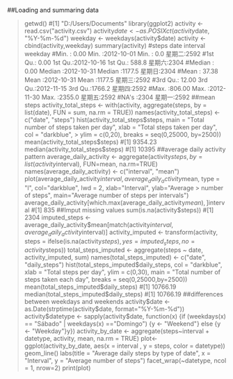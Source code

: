 ##Loading and summaring data
> getwd()
#[1] "D:/Users/Documents"
> library(ggplot2)
> activity <- read.csv("activity.csv")
> activity$date <- as.POSIXct(activity$date, "%Y-%m-%d")
> weekday <- weekdays(activity$date)
> activity <- cbind(activity,weekday)
> summary(activity)
#steps             date               interval        weekday    
#Min.   :  0.00   Min.   :2012-10-01   Min.   :   0.0   星期二:2592  
#1st Qu.:  0.00   1st Qu.:2012-10-16   1st Qu.: 588.8   星期六:2304  
#Median :  0.00   Median :2012-10-31   Median :1177.5   星期日:2304  
#Mean   : 37.38   Mean   :2012-10-31   Mean   :1177.5   星期三:2592  
#3rd Qu.: 12.00   3rd Qu.:2012-11-15   3rd Qu.:1766.2   星期四:2592  
#Max.   :806.00   Max.   :2012-11-30   Max.   :2355.0   星期五:2592  
#NA's   :2304                                           星期一:2592  
##mean steps
> activity_total_steps <- with(activity, aggregate(steps, by = list(date), FUN = sum, na.rm = TRUE))
> names(activity_total_steps) <- c("date", "steps")
> hist(activity_total_steps$steps, main = "Total number of steps taken per day", xlab = "Total steps taken per day", col = "darkblue", > ylim = c(0,20), breaks = seq(0,25000, by=2500))
> mean(activity_total_steps$steps)
#[1] 9354.23
> median(activity_total_steps$steps)
#[1] 10395
##average daily activity pattern
> average_daily_activity <- aggregate(activity$steps, by=list(activity$interval), FUN=mean, na.rm=TRUE)
> names(average_daily_activity) <- c("interval", "mean")
> plot(average_daily_activity$interval, average_daily_activity$mean, type = "l", col="darkblue", lwd = 2, xlab="Interval", ylab="Average > number of steps", main="Average number of steps per intervals")
> average_daily_activity[which.max(average_daily_activity$mean), ]$interval
#[1] 835
##Imput missing values
> sum(is.na(activity$steps))
#[1] 2304
> imputed_steps <- average_daily_activity$mean[match(activity$interval, average_daily_activity$interval)]
> activity_imputed <- transform(activity, steps = ifelse(is.na(activity$steps), yes = imputed_steps, no = activity$steps))
> total_steps_imputed <- aggregate(steps ~ date, activity_imputed, sum)
> names(total_steps_imputed) <- c("date", "daily_steps")
> hist(total_steps_imputed$daily_steps, col = "darkblue", xlab = "Total steps per day", ylim = c(0,30), main = "Total number of steps taken each day", breaks = seq(0,25000,by=2500))
> mean(total_steps_imputed$daily_steps)
#[1] 10766.19
> median(total_steps_imputed$daily_steps)
#[1] 10766.19
##differences between weekdays and weekends
> activity$date <- as.Date(strptime(activity$date, format="%Y-%m-%d"))
> activity$datetype <- sapply(activity$date, function(x) {if (weekdays(x) == "Sábado" | weekdays(x) =="Domingo") {y <- "Weekend"} else {y <- "Weekday"}y})
> activity_by_date <- aggregate(steps~interval + datetype, activity, mean, na.rm = TRUE)
> plot<- ggplot(activity_by_date, aes(x = interval , y = steps, color = datetype)) 
     geom_line() 
     labs(title = "Average daily steps by type of date", x = "Interval", y = "Average number of steps") 
     facet_wrap(~datetype, ncol = 1, nrow=2)
> print(plot)
